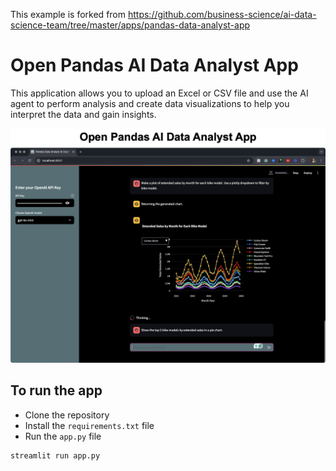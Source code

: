 This example is forked from https://github.com/business-science/ai-data-science-team/tree/master/apps/pandas-data-analyst-app

# Open Pandas AI Data Analyst App

This application allows you to upload an Excel or CSV file and use the AI agent to perform analysis and create data visualizations to help you interpret the data and gain insights.

![SQL Database App](./ai_pandas_data_analyst_app.jpg)

## To run the app

- Clone the repository
- Install the `requirements.txt` file
- Run the `app.py` file

```bash
streamlit run app.py
```
